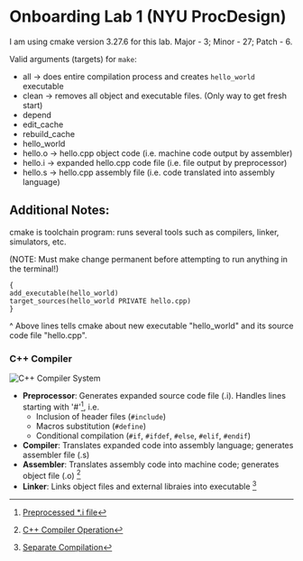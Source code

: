 # Onboarding Lab 1  (NYU ProcDesign)

I am using cmake version 3.27.6 for this lab. Major - 3; Minor - 27; Patch - 6.

Valid arguments (targets) for `make`:
- all -> does entire compilation process and creates `hello_world` executable
- clean -> removes all object and executable files. (Only way to get fresh start)
- depend
- edit_cache
- rebuild_cache
- hello_world
- hello.o -> hello.cpp object code (i.e. machine code output by assembler)
- hello.i -> expanded hello.cpp code file (i.e. file output by preprocessor)
- hello.s -> hello.cpp assembly file (i.e. code translated into assembly language)

## Additional Notes:
cmake is toolchain program: runs several tools such as compilers, linker, simulators, etc. 

(NOTE: Must make change permanent before attempting to run anything in the terminal!)

```
{
add_executable(hello_world)
target_sources(hello_world PRIVATE hello.cpp)
}
```

^ Above lines tells cmake about new executable "hello_world" and its source code file "hello.cpp".

### C++ Compiler
![C++ Compiler System](https://static.javatpoint.com/cpages/images/compilation-process-in-c2.png)
- **Preprocessor**: Generates expanded source code file (.i). Handles lines starting with '#'[^1], i.e.
    - Inclusion of header files (`#include`)
    - Macros substitution (`#define`)
    - Conditional compilation (`#if`, `#ifdef`, `#else`, `#elif`, `#endif`)
- **Compiler**: Translates expanded code into assembly language; generates assembler file (.s)
- **Assembler**: Translates assembly code into machine code; generates object file (.o) [^2]
- **Linker**: Links object files and external libraies into executable [^3]

[^1]: [Preprocessed *.i file](https://pvs-studio.com/en/blog/terms/0076/)
[^2]: [C++ Compiler Operation](https://www.javatpoint.com/compilation-process-in-c)
[^3]: [Separate Compilation](https://hackingcpp.com/cpp/lang/separate_compilation.html)

